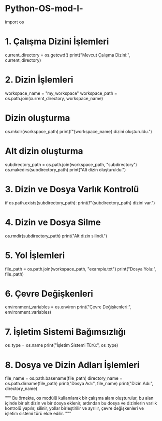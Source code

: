 # Python-OS-mod-l-

import os

# 1. Çalışma Dizini İşlemleri
current_directory = os.getcwd()
print("Mevcut Çalışma Dizini:", current_directory)

# 2. Dizin İşlemleri
workspace_name = "my_workspace"
workspace_path = os.path.join(current_directory, workspace_name)

# Dizin oluşturma
os.mkdir(workspace_path)
print(f"{workspace_name} dizini oluşturuldu.")

# Alt dizin oluşturma
subdirectory_path = os.path.join(workspace_path, "subdirectory")
os.makedirs(subdirectory_path)
print("Alt dizin oluşturuldu.")

# 3. Dizin ve Dosya Varlık Kontrolü
if os.path.exists(subdirectory_path):
    print(f"{subdirectory_path} dizini var.")

# 4. Dizin ve Dosya Silme
os.rmdir(subdirectory_path)
print("Alt dizin silindi.")

# 5. Yol İşlemleri
file_path = os.path.join(workspace_path, "example.txt")
print("Dosya Yolu:", file_path)

# 6. Çevre Değişkenleri
environment_variables = os.environ
print("Çevre Değişkenleri:", environment_variables)

# 7. İşletim Sistemi Bağımsızlığı
os_type = os.name
print("İşletim Sistemi Türü:", os_type)

# 8. Dosya ve Dizin Adları İşlemleri
file_name = os.path.basename(file_path)
directory_name = os.path.dirname(file_path)
print("Dosya Adı:", file_name)
print("Dizin Adı:", directory_name)



"""
Bu örnekte, os modülü kullanılarak bir çalışma alanı oluşturulur, bu alan içinde bir alt dizin ve bir dosya eklenir, ardından bu dosya ve dizinlerin varlık kontrolü yapılır, silinir, yollar birleştirilir ve ayrılır, çevre değişkenleri ve işletim sistemi türü elde edilir.
"""
